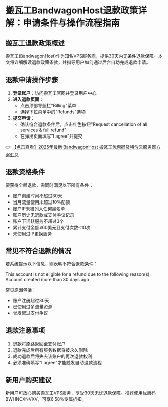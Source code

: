 # 搬瓦工BandwagonHost退款政策详解：申请条件与操作流程指南

## 搬瓦工退款政策概述

搬瓦工(BandwagonHost)作为知名VPS服务商，提供30天内无条件退款保障。本文将详细解读退款政策条款，并指导用户如何通过后台自助完成退款申请。

## 退款申请操作步骤

1. **登录账户**：访问搬瓦工官网并登录用户中心
2. **进入退款页面**：
   - 点击顶部导航栏"Billing"菜单
   - 选择下拉菜单中的"Refunds"选项
3. **提交申请**：
   - 确认符合退款条件后，点击红色按钮"Request cancellation of all services & full refund"
   - 在弹出页面填写"I agree"并提交

👉 [【点击查看】2025年最新 BandwagonHost 搬瓦工优惠码及特价云服务器方案汇总](https://bit.ly/banwagon)

## 退款资格条件

要获得全额退款，需同时满足以下所有条件：

- 账户创建时间不超过30天
- 当月流量使用未超过10%配额
- 账户IP未被列入任何黑名单
- 账户历史无退款或支付争议记录
- 账户下活跃服务不超过3个
- 累计支付金额≤60美元且支付次数<10次
- 未使用过IP更换服务

## 常见不符合退款的情况

若系统提示以下信息，则表明不符合退款条件：

This account is not eligible for a refund due to the following reason(s):
Account created more than 30 days ago

常见原因包括：
- 账户注册超过30天
- 已使用过多流量资源
- 曾发起过支付争议

## 退款注意事项

1. 退款将原路返回至支付账户
2. 退款完成后所有服务数据将被永久删除
3. 成功退款后将失去该账户的再次退款权利
4. 必须准确填写"I agree"才能触发自动退款流程

## 新用户购买建议

新用户可放心购买搬瓦工VPS服务，享受30天无忧退款保障。推荐使用优惠码BWHNCXNVXV，可享6.58%专属折扣。